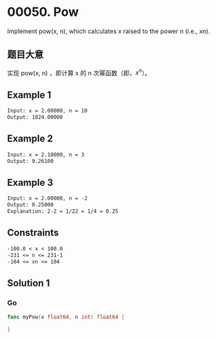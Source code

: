 # 00050. Pow

Implement pow(x, n), which calculates x raised to the power n (i.e., xn).

## 题目大意

实现 pow(x, n) ，即计算 x 的 n 次幂函数（即，$x^n$）。

## Example 1

```txt
Input: x = 2.00000, n = 10
Output: 1024.00000
```

## Example 2

```txt
Input: x = 2.10000, n = 3
Output: 9.26100
```

## Example 3

```txt
Input: x = 2.00000, n = -2
Output: 0.25000
Explanation: 2-2 = 1/22 = 1/4 = 0.25
```

## Constraints

```txt
-100.0 < x < 100.0
-231 <= n <= 231-1
-104 <= xn <= 104
```

## Solution 1

### Go

```go
func myPow(x float64, n int) float64 {

}
```
